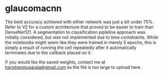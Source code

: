 # glaucomacnn

The best accuracy achieved with either network was just a bit under 75%. Refer to V2 for a custom architecture that proved to be easier to train than DenseNet121. A segmentation to classification pipleline approach was initially considered, but was not implemented due to time contstraints. While the notebooks might seem like they were trained in merely 5 epochs, this is simply a result of running the cell repeatedly after it automatically terminates due to the callback placed on it.

If you would like the saved weights, contact me at harishanmugaraja@gmail.com as the file is too large to upload here.
